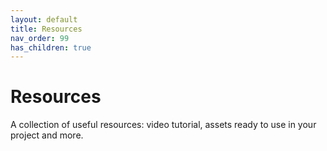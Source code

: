 ```yaml
---
layout: default
title: Resources
nav_order: 99
has_children: true
---
```


# Resources

A collection of useful resources: video tutorial, assets ready to use in your project and more.